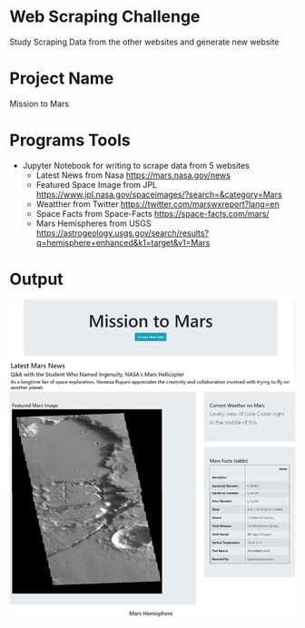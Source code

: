 # Web Scraping Challenge
Study Scraping Data from the other websites and generate new website

# Project Name

Mission to Mars

# Programs Tools
- Jupyter Notebook for writing to scrape data from 5 websites
  - Latest News from Nasa https://mars.nasa.gov/news
  - Featured Space Image from JPL https://www.jpl.nasa.gov/spaceimages/?search=&category=Mars
  - Weatther from Twitter https://twitter.com/marswxreport?lang=en
  - Space Facts from Space-Facts https://space-facts.com/mars/
  - Mars Hemispheres from USGS https://astrogeology.usgs.gov/search/results?q=hemisphere+enhanced&k1=target&v1=Mars

# Output
![](images/Mission_to_Mars_Web_Top.png)
